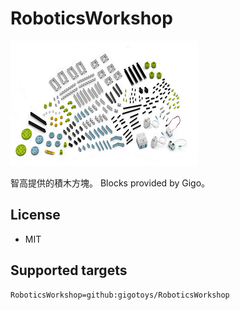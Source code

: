 # RoboticsWorkshop
![Gigotools](icon.png)

智高提供的積木方塊。
Blocks provided by Gigo。

## License

* MIT


## Supported targets


```package
RoboticsWorkshop=github:gigotoys/RoboticsWorkshop
```
